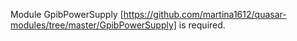Module GpibPowerSupply [https://github.com/martina1612/quasar-modules/tree/master/GpibPowerSupply] is required.
